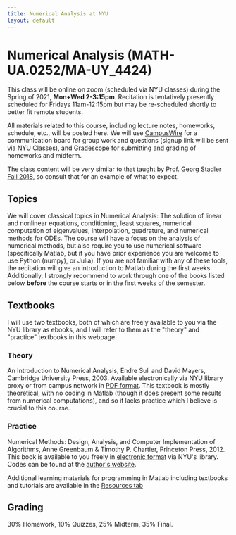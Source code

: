 ```yaml
---
title: Numerical Analysis at NYU
layout: default
---
```

# Numerical Analysis (MATH-UA.0252/MA-UY_4424)

This class will be online on zoom (scheduled via NYU classes) during the Spring of 2021, **Mon+Wed 2-3:15pm**. Recitation is tentatively presently scheduled for Fridays 11am-12:15pm but may be re-scheduled shortly to better fit remote students. 

All materials related to this course, including lecture notes, homeworks, schedule, etc., will be posted here. We will use [CampusWire](https://campuswire.com/) for a communication board for group work and questions (signup link will be sent via NYU Classes), and [Gradescope](https://www.gradescope.com) for submitting and grading of homeworks and midterm.

The class content will be very similar to that taught by Prof. Georg Stadler [Fall 2018](https://cims.nyu.edu/~stadler/na18/), so consult that for an example of what to expect.

## Topics

We will cover classical topics in Numerical Analysis: The solution of linear and nonlinear equations, conditioning, least squares, numerical computation of eigenvalues, interpolation, quadrature, and numerical methods for ODEs. The course will have a focus on the analysis of numerical methods, but also require you to use numerical software (specifically Matlab, but if you have prior experience you are welcome to use Python (numpy), or Julia). If you are not familiar with any of these tools, the recitation will give an introduction to Matlab during the first weeks. Additionally, I  strongly recommend to work through one of the books listed below **before** the course starts or in the first weeks of the semester.

## Textbooks

I will use two textbooks, both of which are freely available to you via the NYU library as ebooks, and I will refer to them as the "theory" and "practice" textbooks in this webpage.

### Theory
An Introduction to Numerical Analysis, Endre Suli and David Mayers, Cambridge University Press, 2003. Available electronically via NYU library proxy or from campus network in [PDF format](https://www.cambridge.org/core/books/an-introduction-to-numerical-analysis/FD8BCAD7FE68002E2179DFF68B8B7237). This textbook is mostly theoretical, with no coding in Matlab (though it does present some results from numerical computations), and so it lacks practice which I believe is crucial to this course.

### Practice
Numerical Methods: Design, Analysis, and Computer Implementation of Algorithms, Anne Greenbaum & Timothy P. Chartier, Princeton Press, 2012. This book is available to you freely in [electronic format](https://ebookcentral.proquest.com/lib/nyulibrary-ebooks/detail.action?docID=867854) via NYU's library. Codes can be found at the [author's website](http://academics.davidson.edu/math/chartier/Numerical).

Additional learning materials for programming in Matlab including textbooks and tutorials are available in the [Resources tab](Resources.md)

## Grading

30% Homework, 10% Quizzes, 25% Midterm, 35% Final.

